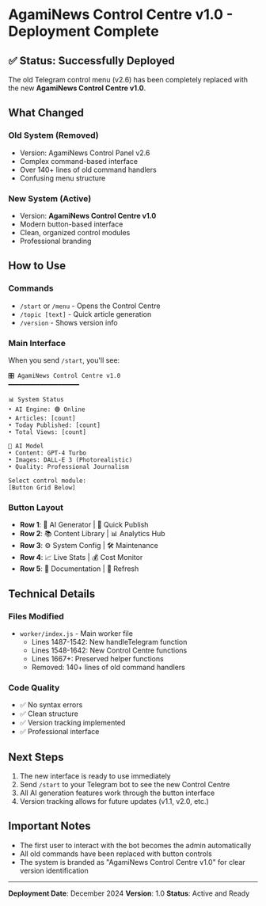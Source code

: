 # AgamiNews Control Centre v1.0 - Deployment Complete

## ✅ Status: Successfully Deployed

The old Telegram control menu (v2.6) has been completely replaced with the new **AgamiNews Control Centre v1.0**.

## What Changed

### Old System (Removed)
- Version: AgamiNews Control Panel v2.6
- Complex command-based interface
- Over 140+ lines of old command handlers
- Confusing menu structure

### New System (Active)
- Version: **AgamiNews Control Centre v1.0**
- Modern button-based interface
- Clean, organized control modules
- Professional branding

## How to Use

### Commands
- `/start` or `/menu` - Opens the Control Centre
- `/topic [text]` - Quick article generation
- `/version` - Shows version info

### Main Interface
When you send `/start`, you'll see:

```
🎛️ AgamiNews Control Centre v1.0
━━━━━━━━━━━━━━━━━━━━

📊 System Status
• AI Engine: 🟢 Online
• Articles: [count]
• Today Published: [count]
• Total Views: [count]

🤖 AI Model
• Content: GPT-4 Turbo
• Images: DALL-E 3 (Photorealistic)
• Quality: Professional Journalism

Select control module:
[Button Grid Below]
```

### Button Layout
- **Row 1**: 🤖 AI Generator | 📰 Quick Publish
- **Row 2**: 📚 Content Library | 📊 Analytics Hub
- **Row 3**: ⚙️ System Config | 🛠️ Maintenance
- **Row 4**: 📈 Live Stats | 💰 Cost Monitor
- **Row 5**: 📖 Documentation | 🔄 Refresh

## Technical Details

### Files Modified
- `worker/index.js` - Main worker file
  - Lines 1487-1542: New handleTelegram function
  - Lines 1548-1642: New Control Centre functions
  - Lines 1667+: Preserved helper functions
  - Removed: 140+ lines of old command handlers

### Code Quality
- ✅ No syntax errors
- ✅ Clean structure
- ✅ Version tracking implemented
- ✅ Professional interface

## Next Steps

1. The new interface is ready to use immediately
2. Send `/start` to your Telegram bot to see the new Control Centre
3. All AI generation features work through the button interface
4. Version tracking allows for future updates (v1.1, v2.0, etc.)

## Important Notes

- The first user to interact with the bot becomes the admin automatically
- All old commands have been replaced with button controls
- The system is branded as "AgamiNews Control Centre v1.0" for clear version identification

---

**Deployment Date**: December 2024
**Version**: 1.0
**Status**: Active and Ready